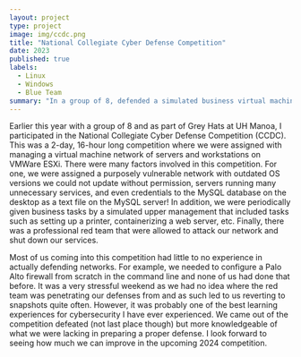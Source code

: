 ```yaml
---
layout: project
type: project
image: img/ccdc.png
title: "National Collegiate Cyber Defense Competition"
date: 2023
published: true
labels:
  - Linux
  - Windows
  - Blue Team
summary: "In a group of 8, defended a simulated business virtual machine network against professional hackers while simultaneously performing IT business tasks."
---
```


Earlier this year with a group of 8 and as part of Grey Hats at UH Manoa, I participated in the National Collegiate Cyber Defense Competition (CCDC).  This was a 2-day, 16-hour long competition where we were assigned with managing a virtual machine network of servers and workstations on VMWare ESXi.  There were many factors involved in this competition.  For one, we were assigned a purposely vulnerable network with outdated OS versions we could not update without permission, servers running many unnecessary services, and even credentials to the MySQL database on the desktop as a text file on the MySQL server!  In addition, we were periodically given business tasks by a simulated upper management that included tasks such as setting up a printer, containerizing a web server, etc.  Finally, there was a professional red team that were allowed to attack our network and shut down our services.

Most of us coming into this competition had little to no experience in actually defending networks.  For example, we needed to configure a Palo Alto firewall from scratch in the command line and none of us had done that before.  It was a very stressful weekend as we had no idea where the red team was penetrating our defenses from and as such led to us reverting to snapshots quite often.  However, it was probably one of the best learning experiences for cybersecurity I have ever experienced.  We came out of the competition defeated (not last place though) but more knowledgeable of what we were lacking in preparing a proper defense.  I look forward to seeing how much we can improve in the upcoming 2024 competition.
